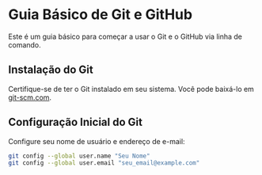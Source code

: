 # Guia Básico de Git e GitHub

Este é um guia básico para começar a usar o Git e o GitHub via linha de comando.

## Instalação do Git

Certifique-se de ter o Git instalado em seu sistema. Você pode baixá-lo em [git-scm.com](https://git-scm.com/).

## Configuração Inicial do Git

Configure seu nome de usuário e endereço de e-mail:

```bash
git config --global user.name "Seu Nome"
git config --global user.email "seu_email@example.com"
